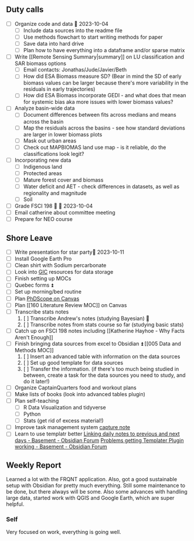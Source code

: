 ## Duty calls
- [ ] Organize code and data 📅 2023-10-04
	- [ ] Include data sources into the readme file
	- [ ] Use methods flowchart to start writing methods for paper
	- [ ] Save data into hard drive
	- [ ] Plan how to have everything into a dataframe and/or sparse matrix
- [ ] Write [[Remote Sensing Summary|summary]] on LU classification and SAR biomass options
	- [ ] Email contacts: Jonathas/Jude/Javier/Beth 
	- [ ] How did ESA Biomass measure SD? (Bear in mind the SD of early biomass values can be larger because there's more variability in the residuals in early trajectories)
	- [ ] How did ESA Biomass incorporate GEDI - and what does that mean for systemic bias aka more issues with lower biomass values?
- [ ] Analyze basin-wide data
	- [ ] Document differences between fits across medians and means across the basin
	- [ ] Map the residuals across the basins - see how standard deviations are larger in lower biomass plots
	- [ ] Mask out urban areas
	- [ ] Check out MAPBIOMAS land use map - is it reliable, do the classifications look legit?
- [ ] Incorporating new data
	- [ ] Indigenous land
	- [ ] Protected areas
	- [ ] Mature forest cover and biomass
	- [ ] Water deficit and AET - check differences in datasets, as well as regionality and magnitude
	- [ ] Soil
- [ ] Grade FSCI 198 🔼 📅 2023-10-04
- [ ] Email catherine about committee meeting
- [ ] Prepare for NEO course
## Shore Leave
- [ ] Write presentation for star party📅 2023-10-11
- [ ] Install Google Earth Pro
- [ ] Clean shirt with Sodium percarbonate
- [ ] Look into [GIC](https://gic.geog.mcgill.ca/) resources for data storage
- [ ] Finish setting up MOCs
- [ ] Quebec forms ⏫
- [ ] Set up morning/bed routine
- [ ] Plan [PhDScope on Canvas](https://twitter.com/Artifexx/status/1608934257292103683) 
- [ ] Plan [[160 Literature Review MOC]] on Canvas
- [ ] Transcribe stats notes
	1.  [ ] Transcribe Andrew's notes (studying Bayesian) 🔼 
	2.  [ ] Transcribe notes from stats course so far (studying basic stats)
- [ ] Catch up on FSCI 198 notes including [[Katherine Hayhoe - Why Facts Aren't Enough]]
- [ ] Finish bringing data sources from excel to Obsidian ⏫ [[005 Data and Methods MOC]] 
	1.  [ ] Insert an advanced table with information on the data sources
	2.  [ ] Set up good template for data sources
	3.  [ ] Transfer the information. (if there's too much being studied in between, create a task for the data sources you need to study, and do it later!)
- [ ] Organize CaptainQuarters food and workout plans 
- [ ] Make lists of books (look into advanced tables plugin) 
- [ ] Plan self-teaching
	- [ ] R Data Visualization and tidyverse
	- [ ] Python
	- [ ] Stats (get rid of excess material!)
- [ ] Improve task management system [capture note](https://forum.obsidian.md/t/how-to-use-daily-notes-with-a-capture-note/6121)
- [ ] Learn to use templatr better
[Linking daily notes to previous and next days - Basement - Obsidian Forum](https://forum.obsidian.md/t/linking-daily-notes-to-previous-and-next-days/22655/2)
[Problems getting Templater Plugin working - Basement - Obsidian Forum](https://forum.obsidian.md/t/problems-getting-templater-plugin-working/22437)

## Weekly Report
Learned a lot with the FRQNT application. Also, got a good sustainable setup with Obsidian for pretty much everything. Still some maintenance to be done, but there always will be some. Also some advances with handling large data, started work with QGIS and Google Earth, which are super helpful.
### Self
Very focused on work, everything is going well.



